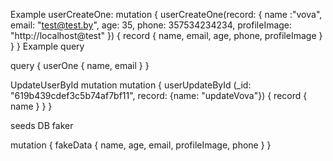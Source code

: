 Example userCreateOne:
mutation {
userCreateOne(record:
{ name :"vova",
email: "test@test.by",
age: 35,
phone: 357534234234,
profileImage: "http://localhost@test"
}) {
record {
name,
email,
age,
phone,
profileImage
}
}
}
Example query 

query {
userOne {
name,
email
}
}

UpdateUserById mutation
mutation {
userUpdateById (_id: "619b439cdef3c5b74af7bf11", record: {name: "updateVova"}) {
record {
name
}
}
}

seeds DB faker

mutation {
fakeData {
name,
age,
email,
profileImage,
phone
}
}
